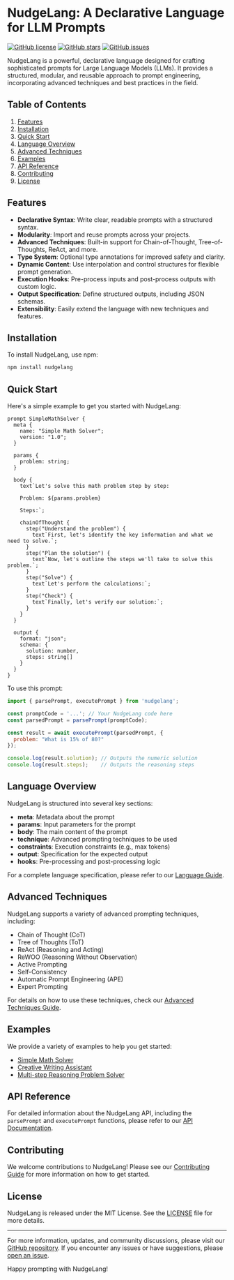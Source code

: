 # NudgeLang: A Declarative Language for LLM Prompts

[![GitHub license](https://img.shields.io/github/license/terraprompt/nudgelang.svg)](https://github.com/terraprompt/nudgelang/blob/main/LICENSE)
[![GitHub stars](https://img.shields.io/github/stars/terraprompt/nudgelang.svg)](https://github.com/terraprompt/nudgelang/stargazers)
[![GitHub issues](https://img.shields.io/github/issues/terraprompt/nudgelang.svg)](https://github.com/terraprompt/nudgelang/issues)

NudgeLang is a powerful, declarative language designed for crafting sophisticated prompts for Large Language Models (LLMs). It provides a structured, modular, and reusable approach to prompt engineering, incorporating advanced techniques and best practices in the field.

## Table of Contents

1. [Features](#features)
2. [Installation](#installation)
3. [Quick Start](#quick-start)
4. [Language Overview](#language-overview)
5. [Advanced Techniques](#advanced-techniques)
6. [Examples](#examples)
7. [API Reference](#api-reference)
8. [Contributing](#contributing)
9. [License](#license)

## Features

- **Declarative Syntax**: Write clear, readable prompts with a structured syntax.
- **Modularity**: Import and reuse prompts across your projects.
- **Advanced Techniques**: Built-in support for Chain-of-Thought, Tree-of-Thoughts, ReAct, and more.
- **Type System**: Optional type annotations for improved safety and clarity.
- **Dynamic Content**: Use interpolation and control structures for flexible prompt generation.
- **Execution Hooks**: Pre-process inputs and post-process outputs with custom logic.
- **Output Specification**: Define structured outputs, including JSON schemas.
- **Extensibility**: Easily extend the language with new techniques and features.

## Installation

To install NudgeLang, use npm:

```bash
npm install nudgelang
```

## Quick Start

Here's a simple example to get you started with NudgeLang:

```nudgelang
prompt SimpleMathSolver {
  meta {
    name: "Simple Math Solver";
    version: "1.0";
  }

  params {
    problem: string;
  }

  body {
    text`Let's solve this math problem step by step:
    
    Problem: ${params.problem}
    
    Steps:`;

    chainOfThought {
      step("Understand the problem") {
        text`First, let's identify the key information and what we need to solve.`;
      }
      step("Plan the solution") {
        text`Now, let's outline the steps we'll take to solve this problem.`;
      }
      step("Solve") {
        text`Let's perform the calculations:`;
      }
      step("Check") {
        text`Finally, let's verify our solution:`;
      }
    }
  }

  output {
    format: "json";
    schema: {
      solution: number,
      steps: string[]
    }
  }
}
```

To use this prompt:

```javascript
import { parsePrompt, executePrompt } from 'nudgelang';

const promptCode = '...'; // Your NudgeLang code here
const parsedPrompt = parsePrompt(promptCode);

const result = await executePrompt(parsedPrompt, {
  problem: "What is 15% of 80?"
});

console.log(result.solution); // Outputs the numeric solution
console.log(result.steps);    // Outputs the reasoning steps
```

## Language Overview

NudgeLang is structured into several key sections:

- **meta**: Metadata about the prompt
- **params**: Input parameters for the prompt
- **body**: The main content of the prompt
- **technique**: Advanced prompting techniques to be used
- **constraints**: Execution constraints (e.g., max tokens)
- **output**: Specification for the expected output
- **hooks**: Pre-processing and post-processing logic

For a complete language specification, please refer to our [Language Guide](https://github.com/terraprompt/nudgelang/blob/main/docs/LANGUAGE_GUIDE.md).

## Advanced Techniques

NudgeLang supports a variety of advanced prompting techniques, including:

- Chain of Thought (CoT)
- Tree of Thoughts (ToT)
- ReAct (Reasoning and Acting)
- ReWOO (Reasoning Without Observation)
- Active Prompting
- Self-Consistency
- Automatic Prompt Engineering (APE)
- Expert Prompting

For details on how to use these techniques, check our [Advanced Techniques Guide](https://github.com/terraprompt/nudgelang/blob/main/docs/ADVANCED_TECHNIQUES.md).

## Examples

We provide a variety of examples to help you get started:

- [Simple Math Solver](https://github.com/terraprompt/nudgelang/blob/main/examples/math_solver.nudge)
- [Creative Writing Assistant](https://github.com/terraprompt/nudgelang/blob/main/examples/creative_writer.nudge)
- [Multi-step Reasoning Problem Solver](https://github.com/terraprompt/nudgelang/blob/main/examples/problem_solver.nudge)

## API Reference

For detailed information about the NudgeLang API, including the `parsePrompt` and `executePrompt` functions, please refer to our [API Documentation](https://github.com/terraprompt/nudgelang/blob/main/docs/API.md).

## Contributing

We welcome contributions to NudgeLang! Please see our [Contributing Guide](https://github.com/terraprompt/nudgelang/blob/main/CONTRIBUTING.md) for more information on how to get started.

## License

NudgeLang is released under the MIT License. See the [LICENSE](https://github.com/terraprompt/nudgelang/blob/main/LICENSE) file for more details.

---

For more information, updates, and community discussions, please visit our [GitHub repository](https://github.com/terraprompt/nudgelang). If you encounter any issues or have suggestions, please [open an issue](https://github.com/terraprompt/nudgelang/issues/new).

Happy prompting with NudgeLang!
